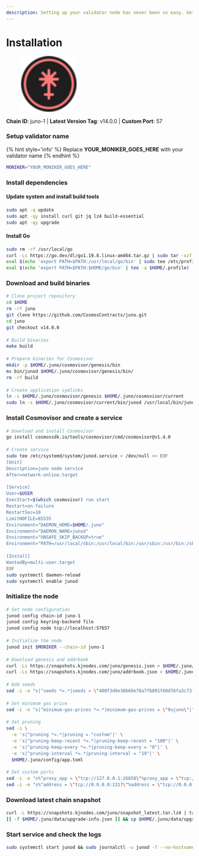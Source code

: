 ```yaml
---
description: Setting up your validator node has never been so easy. Get your validator running in minutes by following step by step instructions.
---
```


# Installation

<figure><img src="https://raw.githubusercontent.com/kj89/cosmos-images/main/logos/juno.png" width="150" alt=""><figcaption></figcaption></figure>

**Chain ID**: juno-1 | **Latest Version Tag**: v14.0.0 | **Custom Port**: 57

### Setup validator name

{% hint style='info' %}
Replace **YOUR_MONIKER_GOES_HERE** with your validator name
{% endhint %}

```bash
MONIKER="YOUR_MONIKER_GOES_HERE"
```

### Install dependencies

#### Update system and install build tools

```bash
sudo apt -q update
sudo apt -qy install curl git jq lz4 build-essential
sudo apt -qy upgrade
```

#### Install Go

```bash
sudo rm -rf /usr/local/go
curl -Ls https://go.dev/dl/go1.19.8.linux-amd64.tar.gz | sudo tar -xzf - -C /usr/local
eval $(echo 'export PATH=$PATH:/usr/local/go/bin' | sudo tee /etc/profile.d/golang.sh)
eval $(echo 'export PATH=$PATH:$HOME/go/bin' | tee -a $HOME/.profile)
```

### Download and build binaries

```bash
# Clone project repository
cd $HOME
rm -rf juno
git clone https://github.com/CosmosContracts/juno.git
cd juno
git checkout v14.0.0

# Build binaries
make build

# Prepare binaries for Cosmovisor
mkdir -p $HOME/.juno/cosmovisor/genesis/bin
mv bin/junod $HOME/.juno/cosmovisor/genesis/bin/
rm -rf build

# Create application symlinks
ln -s $HOME/.juno/cosmovisor/genesis $HOME/.juno/cosmovisor/current
sudo ln -s $HOME/.juno/cosmovisor/current/bin/junod /usr/local/bin/junod
```

### Install Cosmovisor and create a service

```bash
# Download and install Cosmovisor
go install cosmossdk.io/tools/cosmovisor/cmd/cosmovisor@v1.4.0

# Create service
sudo tee /etc/systemd/system/junod.service > /dev/null << EOF
[Unit]
Description=juno node service
After=network-online.target

[Service]
User=$USER
ExecStart=$(which cosmovisor) run start
Restart=on-failure
RestartSec=10
LimitNOFILE=65535
Environment="DAEMON_HOME=$HOME/.juno"
Environment="DAEMON_NAME=junod"
Environment="UNSAFE_SKIP_BACKUP=true"
Environment="PATH=/usr/local/sbin:/usr/local/bin:/usr/sbin:/usr/bin:/sbin:/bin:/usr/games:/usr/local/games:/snap/bin:$HOME/.juno/cosmovisor/current/bin"

[Install]
WantedBy=multi-user.target
EOF
sudo systemctl daemon-reload
sudo systemctl enable junod
```

### Initialize the node

```bash
# Set node configuration
junod config chain-id juno-1
junod config keyring-backend file
junod config node tcp://localhost:57657

# Initialize the node
junod init $MONIKER --chain-id juno-1

# Download genesis and addrbook
curl -Ls https://snapshots.kjnodes.com/juno/genesis.json > $HOME/.juno/config/genesis.json
curl -Ls https://snapshots.kjnodes.com/juno/addrbook.json > $HOME/.juno/config/addrbook.json

# Add seeds
sed -i -e "s|^seeds *=.*|seeds = \"400f3d9e30b69e78a7fb891f60d76fa3c73f0ecc@juno.rpc.kjnodes.com:57659\"|" $HOME/.juno/config/config.toml

# Set minimum gas price
sed -i -e "s|^minimum-gas-prices *=.*|minimum-gas-prices = \"0ujuno\"|" $HOME/.juno/config/app.toml

# Set pruning
sed -i \
  -e 's|^pruning *=.*|pruning = "custom"|' \
  -e 's|^pruning-keep-recent *=.*|pruning-keep-recent = "100"|' \
  -e 's|^pruning-keep-every *=.*|pruning-keep-every = "0"|' \
  -e 's|^pruning-interval *=.*|pruning-interval = "19"|' \
  $HOME/.juno/config/app.toml

# Set custom ports
sed -i -e "s%^proxy_app = \"tcp://127.0.0.1:26658\"%proxy_app = \"tcp://127.0.0.1:57658\"%; s%^laddr = \"tcp://127.0.0.1:26657\"%laddr = \"tcp://127.0.0.1:57657\"%; s%^pprof_laddr = \"localhost:6060\"%pprof_laddr = \"localhost:57060\"%; s%^laddr = \"tcp://0.0.0.0:26656\"%laddr = \"tcp://0.0.0.0:57656\"%; s%^prometheus_listen_addr = \":26660\"%prometheus_listen_addr = \":57660\"%" $HOME/.juno/config/config.toml
sed -i -e "s%^address = \"tcp://0.0.0.0:1317\"%address = \"tcp://0.0.0.0:57317\"%; s%^address = \":8080\"%address = \":57080\"%; s%^address = \"0.0.0.0:9090\"%address = \"0.0.0.0:57090\"%; s%^address = \"0.0.0.0:9091\"%address = \"0.0.0.0:57091\"%; s%:8545%:57545%; s%:8546%:57546%; s%:6065%:57065%" $HOME/.juno/config/app.toml
```

### Download latest chain snapshot

```bash
curl -L https://snapshots.kjnodes.com/juno/snapshot_latest.tar.lz4 | tar -Ilz4 -xf - -C $HOME/.juno
[[ -f $HOME/.juno/data/upgrade-info.json ]] && cp $HOME/.juno/data/upgrade-info.json $HOME/.juno/cosmovisor/genesis/upgrade-info.json
```

### Start service and check the logs

```bash
sudo systemctl start junod && sudo journalctl -u junod -f --no-hostname -o cat
```
